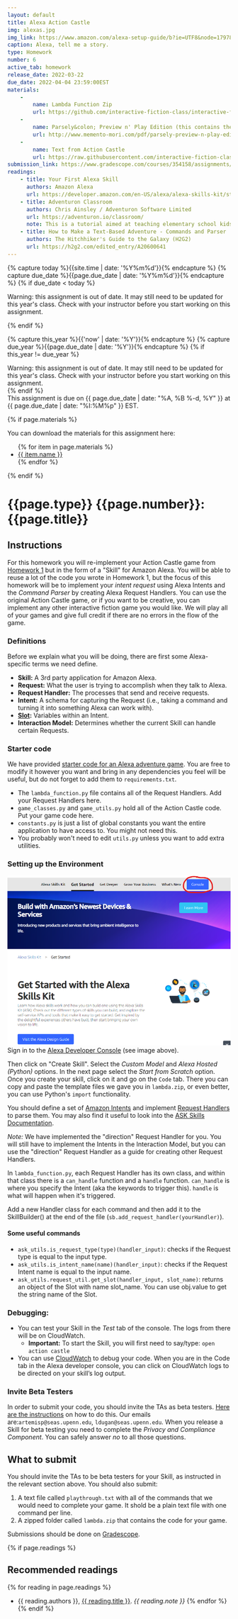 ```yaml
---
layout: default
title: Alexa Action Castle
img: alexas.jpg
img_link: https://www.amazon.com/alexa-setup-guide/b?ie=UTF8&node=17978645011
caption: Alexa, tell me a story.
type: Homework
number: 6
active_tab: homework
release_date: 2022-03-22 
due_date: 2022-04-04 23:59:00EST
materials:
    - 
        name: Lambda Function Zip
        url: https://github.com/interactive-fiction-class/interactive-fiction-class.github.io/raw/71a272ddeb413a8c399f37f1a527c77d771509a1/homeworks/alexa_action_castle/lambda.zip
    - 
        name: Parsely&colon; Preview n' Play Edition (this contains the Action Castle game).  
        url: http://www.memento-mori.com/pdf/parsely-preview-n-play-edition
    - 
        name: Text from Action Castle  
        url: https://raw.githubusercontent.com/interactive-fiction-class/interactive-fiction-class.github.io/master/homeworks/text-adventure-game/action_castle_text.txt
submission_link: https://www.gradescope.com/courses/354158/assignments/1944235
readings:
    - title: Your First Alexa Skill
      authors: Amazon Alexa
      url: https://developer.amazon.com/en-US/alexa/alexa-skills-kit/start?sc_category=paid&sc_channel=SEM&sc_campaign=SEM-GO%5EBrand%5EAll%5ELD%5EProfessional_Developer%5EEvergreen%5EUS%5EEnglish%5ETex&sc_publisher=GO&sc_content=content&sc_detail=379690615170&sc_funnel=convert&sc_country=US&sc_keyword=how%20to%20make%20a%20alexa%20skill&sc_place=&sc_trackingcode=e&sc_segment=&sc_medium=paid%7CSEM%7CSEM-GO%5EBrand%5EAll%5ELD%5EProfessional_Developer%5EEvergreen%5EUS%5EEnglish%5ETex%7CGO%7Ccontent%7C379690615170%7Cconvert%7CUS%7Chow%20to%20make%20a%20alexa%20skill%7C%7Ce%7C&gclid=CjwKCAjwoduRBhA4EiwACL5RP7Rzwe-X7mZ-Ov4XLlWf2zCOoVCM2oEw2c1Q1pc6cNpDN6jDFWXxbxoCzKcQAvD_Bw
    - title: Adventuron Classroom
      authors: Chris Ainsley / Adventuron Software Limited
      url: https://adventuron.io/classroom/
      note: This is a tutorial aimed at teaching elementary school kids how to program by writing a text adventure game.  I modeled our text adventure game after this Adventuron system.
    - title: How to Make a Text-Based Adventure - Commands and Parser
      authors: The Hitchhiker's Guide to the Galaxy (H2G2)
      url: https://h2g2.com/edited_entry/A20600641
---
```



<!-- Check whether the assignment is ready to release -->
{% capture today %}{{site.time | date: '%Y%m%d'}}{% endcapture %}
{% capture due_date %}{{page.due_date | date: '%Y%m%d'}}{% endcapture %}
{% if due_date < today %} 
<div class="alert alert-danger">

Warning: this assignment is out of date.  It may still need to be updated for this year's class.  Check with your instructor before you start working on this assignment.
</div>
{% endif %}
<!-- End of check whether the assignment is up to date -->


<!-- Check whether the assignment is up to date -->
{% capture this_year %}{{'now' | date: '%Y'}}{% endcapture %}
{% capture due_year %}{{page.due_date | date: '%Y'}}{% endcapture %}
{% if this_year != due_year %} 
<div class="alert alert-danger">
Warning: this assignment is out of date.  It may still need to be updated for this year's class.  Check with your instructor before you start working on this assignment.
</div>
{% endif %}
<!-- End of check whether the assignment is up to date -->


<div class="alert alert-info">
This assignment is due on {{ page.due_date | date: "%A, %B %-d, %Y" }} at {{ page.due_date | date: "%I:%M%p" }} EST. 
</div>

{% if page.materials %}
<div class="alert alert-info">
You can download the materials for this assignment here:
<ul>
{% for item in page.materials %}
<li><a href="{{item.url}}">{{ item.name }}</a></li>
{% endfor %}
</ul>
</div>
{% endif %}


{{page.type}} {{page.number}}: {{page.title}}
=============================================================

## Instructions

For this homework you will re-implement your Action Castle game from [Homework 1](/homeworks/text-adventure-game/text-adventure-game.html) but in the form of a "Skill" for Amazon Alexa. You will be able to reuse a lot of the code you wrote in Homework 1, but the focus of this homework will be to implement your _intent request_ using Alexa Intents and the _Command Parser_ by creating Alexa Request Handlers. You can use the original Action Castle game, or if you want to be creative, you can implement any other interactive fiction game you would like. We will play all of your games and give full credit if there are no errors in the flow of the game. 

### Definitions

Before we explain what you will be doing, there are first some Alexa-specific terms we need define.

* **Skill:** A 3rd party application for Amazon Alexa.
* **Request:** What the user is trying to accomplish when they talk to Alexa.
* **Request Handler:** The processes that send and receive requests.
* **Intent:** A schema for capturing the Request (i.e., taking a command and turning it into something Alexa can work with).
* **[Slot](https://medium.com/enpit-developer-blog/alexa-what-are-slots-and-how-to-read-slot-values-ea050047df0c):** Variables within an Intent.
* **Interaction Model:** Determines whether the current Skill can handle certain Requests.

### Starter code

We have provided [starter code for an Alexa adventure game](https://github.com/interactive-fiction-class/interactive-fiction-class.github.io/raw/71a272ddeb413a8c399f37f1a527c77d771509a1/homeworks/alexa_action_castle/lambda.zip).  You are free to modify it however you want and bring in any dependencies you feel will be useful, but do not forget to add them to `requirements.txt`.

* The `lambda_function.py` file contains all of the Request Handlers. Add your Request Handlers here.
* `game_classes.py` and `game_utils.py` hold all of the Action Castle code. Put your game code here.
* `constants.py` is just a list of global constants you want the entire application to have access to. You might not need this.
* You probably won't need to edit `utils.py` unless you want to add extra utilities.


### Setting up the Environment
![Click on the "Console" button](https://github.com/interactive-fiction-class/interactive-fiction-class.github.io/blob/23bb567280aba13ab9c3e09db35f87c0a887cace/assets/img/developer.png)
Sign in to the [Alexa Developer Console](https://developer.amazon.com/en-US/alexa/alexa-skills-kit/start?sc_category=paid&sc_channel=SEM&sc_campaign=SEM-GO%5EBrand%5EAll%5ELD%5EProfessional_Developer%5EEvergreen%5EUS%5EEnglish%5ETex&sc_publisher=GO&sc_content=content&sc_detail=571868003723&sc_funnel=convert&sc_country=US&sc_keyword=alexa%20developer%20console&sc_place=&sc_trackingcode=e&sc_segment=&sc_medium=paid%7CSEM%7CSEM-GO%5EBrand%5EAll%5ELD%5EProfessional_Developer%5EEvergreen%5EUS%5EEnglish%5ETex%7CGO%7Ccontent%7C571868003723%7Cconvert%7CUS%7Calexa%20developer%20console%7C%7Ce%7C&gclid=CjwKCAjwoduRBhA4EiwACL5RP8suprxHnexM4TslG_jvjmEYp2-lbEjkdUA-sCXTwZ2URKafzWGjshoCYREQAvD_BwE) (see image above). 

Then click on "Create Skill". Select the *Custom Model* and *Alexa Hosted (Python)* options. In the next page select the *Start from Scratch* option.  Once you create your skill, click on it and go on the `Code` tab. There you can copy and paste the template files we gave you in `lambda.zip`, or even better, you can use Python's `import` functionality. 



You should define a set of [Amazon Intents](https://developer.amazon.com/en-US/docs/alexa/interaction-model-design/design-the-custom-intents-for-your-skill.html) and implement [Request Handlers](https://developer.amazon.com/en-US/docs/alexa/alexa-skills-kit-sdk-for-java/handle-requests.html) to parse them.  You may also find it useful to look into the [ASK Skills Documentation](https://alexa-skills-kit-python-sdk.readthedocs.io/en/latest/api/core.html).

*Note:* We have implemented the "direction" Request Handler for you. You will still have to implement the Intents in the Interaction Model, but you can use the "direction" Request Handler as a guide for creating other Request Handlers. 

In `lambda_function.py`, each Request Handler has its own class, and within that class there is a `can_handle` function and a `handle` function. `can_handle` is where you specify the Intent (aka the keywords to trigger this). `handle` is what will happen when it's triggered.

Add a new Handler class for each command and then add it to the SkillBuilder() at the end of the file (`sb.add_request_handler(yourHandler)`).

#### Some useful commands
* `ask_utils.is_request_type(type)(handler_input)`: checks if the Request type is equal to the input type. 
* `ask_utils.is_intent_name(name)(handler_input)`: checks if the Request Intent name is equal to the input name.
* `ask_utils.request_util.get_slot(handler_input, slot_name)`: returns an object of the Slot with name slot_name. You can use obj.value to get the string name of the Slot. 


### Debugging:
* You can test your Skill in the *Test* tab of the console. The logs from there will be on CloudWatch.
    * **Important:** To start the Skill, you will first need to say/type: `open action castle`
* You can use [CloudWatch](https://aws.amazon.com/cloudwatch/) to debug your code. When you are in the Code tab in the Alexa developer console, you can click on CloudWatch logs to be directed on your skill’s log output. 


### Invite Beta Testers

In order to submit your code, you should invite the TAs as beta testers. [Here are the instructions](https://developer.amazon.com/en-US/docs/alexa/custom-skills/skills-beta-testing-for-alexa-skills.html) on how to do this. Our emails are:`artemisp@seas.upenn.edu`, `ldugan@seas.upenn.edu`. When you release a Skill for beta testing you need to complete the _Privacy and Compliance Component_. You can safely answer *no* to all those questions.  


## What to submit

You should invite the TAs to be beta testers for your Skill, as instructed in the relevant section above. You should also submit:

1. A text file called `playthrough.txt` with all of the commands that we would need to complete your game. It shold be a plain text file with one command per line.
2. A zipped folder called `lambda.zip` that contains the code for your game.

Submissions should be done on [Gradescope]({{page.submission_link}}).

{% if page.readings %} 
## Recommended readings
{% for reading in page.readings %}
* {{ reading.authors }}, <a href="{{ reading.url }}">{{ reading.title }}</a>.  <i>{{ reading.note }}</i>
{% endfor %}
{% endif %}
